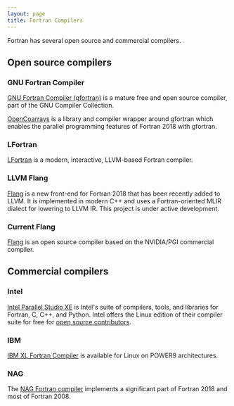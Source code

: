 ```yaml
---
layout: page
title: Fortran Compilers
---
```


Fortran has several open source and commercial compilers.

## Open source compilers

### GNU Fortran Compiler

[GNU Fortran Compiler (gfortran)](https://gcc.gnu.org/fortran/) is a mature
free and open source compiler, part of the GNU Compiler Collection.

[OpenCoarrays](http://www.opencoarrays.org/) is a library and compiler wrapper
around gfortran which enables the parallel programming features of Fortran 2018
with gfortran.

### LFortran

[LFortran](https://lfortran.org) is a modern, interactive, LLVM-based Fortran
compiler.

### LLVM Flang

[Flang](https://github.com/llvm/llvm-project/tree/master/flang)
is a new front-end for Fortran 2018 that has been recently
added to LLVM.
It is implemented in modern C++ and uses a Fortran-oriented MLIR dialect for lowering to LLVM IR.
This project is under active development.


### Current Flang

[Flang](https://github.com/flang-compiler/flang) is an open source compiler 
based on the NVIDIA/PGI commercial compiler.


## Commercial compilers

### Intel

[Intel Parallel Studio XE](https://software.intel.com/en-us/parallel-studio-xe)
is Intel's suite of compilers, tools, and libraries for Fortran, C, C++, and 
Python. 
Intel offers the Linux edition of their compiler suite for free for
[open source contributors](https://software.intel.com/en-us/parallel-studio-xe/choose-download/open-source-contributor).

### IBM

[IBM XL Fortran Compiler](https://www.ibm.com/us-en/marketplace/xl-fortran-linux-compiler-power) is available for Linux on POWER9 architectures.

### NAG

The [NAG Fortran compiler](https://www.nag.com/nag-compiler) implements 
a significant part of Fortran 2018 and most of Fortran 2008.
